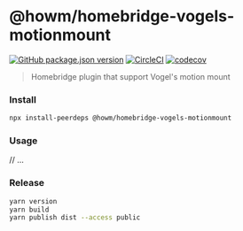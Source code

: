 # @howm/homebridge-vogels-motionmount

[![GitHub package.json version](https://img.shields.io/github/package-json/v/howm/homebridge-vogels-motionmount)](https://www.npmjs.com/package/@howm/homebridge-vogels-motionmount)
[![CircleCI](https://circleci.com/gh/howm/homebridge-vogels-motionmount/tree/master.svg?style=shield)](https://circleci.com/gh/howm/homebridge-vogels-motionmount/tree/master)
[![codecov](https://codecov.io/gh/howm/homebridge-vogels-motionmount/branch/master/graph/badge.svg)](https://codecov.io/gh/howm/homebridge-vogels-motionmount)

> Homebridge plugin that support Vogel's motion mount

### Install

```bash
npx install-peerdeps @howm/homebridge-vogels-motionmount 
```

### Usage

// ...

### Release

```bash
yarn version
yarn build
yarn publish dist --access public
```
